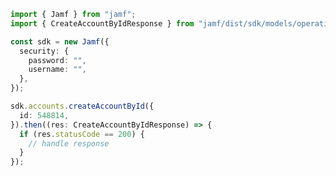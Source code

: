 <!-- Start SDK Example Usage -->


```typescript
import { Jamf } from "jamf";
import { CreateAccountByIdResponse } from "jamf/dist/sdk/models/operations";

const sdk = new Jamf({
  security: {
    password: "",
    username: "",
  },
});

sdk.accounts.createAccountById({
  id: 548814,
}).then((res: CreateAccountByIdResponse) => {
  if (res.statusCode == 200) {
    // handle response
  }
});
```
<!-- End SDK Example Usage -->